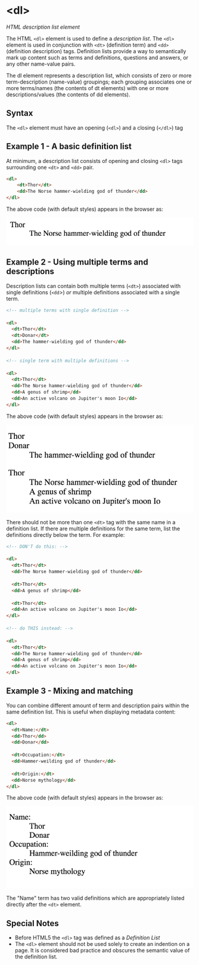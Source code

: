 # \<dl\>

*HTML description list element*

The HTML `<dl>` element is used to define a *description list*. The `<dl>` element is used in conjunction with `<dt>` (definition term) and `<dd>` (definition description) tags. Definition lists provide a way to semantically mark up content such as terms and definitions, questions and answers, or any other name-value pairs.
>
The dl element represents a description list, which consists of zero or more term-description (name-value) groupings; each grouping associates one or more terms/names (the contents of dt elements) with one or more descriptions/values (the contents of dd elements).


## Syntax

The `<dl>` element must have an opening (`<dl>`) and a closing (`</dl>`) tag

## Example 1 - A basic definition list

At minimum, a description list consists of opening and closing `<dl>` tags surrounding one `<dt>` and `<dd>` pair.

```html
<dl>
	<dt>Thor</dt>
	<dd>The Norse hammer-wielding god of thunder</dd>
</dl>
```
The above code (with default styles) appears in the browser as:

![A basic definition list](img/dl-ex1.png)


## Example 2 - Using multiple terms and descriptions

Description lists can contain both multiple terms (`<dt>`) associated with single definitions (`<dd`>) *or* multiple definitions associated with a single term.

```html
<!-- multiple terms with single definition -->

<dl>
  <dt>Thor</dt>
  <dt>Donar</dt>
  <dd>The hammer-wielding god of thunder</dd>
</dl>

<!-- single term with multiple definitions -->

<dl>
  <dt>Thor</dt>
  <dd>The Norse hammer-wielding god of thunder</dd>
  <dd>A genus of shrimp</dd>
  <dd>An active volcano on Jupiter's moon Io</dd>
</dl>

```

The above code (with default styles) appears in the browser as:

![A basic definition list](img/dl-ex2.png)

There should not be more than one `<dt>` tag with the same name in a definition list.  If there are multiple definitions for the same term, list the definitions directly below the term. For example:

```html
<!-- DON'T do this: -->

<dl>
  <dt>Thor</dt>
  <dd>The Norse hammer-wielding god of thunder</dd>
  
  <dt>Thor</dt>
  <dd>A genus of shrimp</dd>
  
  <dt>Thor</dt>
  <dd>An active volcano on Jupiter's moon Io</dd>
</dl>

<!-- do THIS instead: -->

<dl>
  <dt>Thor</dt>
  <dd>The Norse hammer-wielding god of thunder</dd>
  <dd>A genus of shrimp</dd>
  <dd>An active volcano on Jupiter's moon Io</dd>
</dl>
```

## Example 3 - Mixing and matching

You can combine different amount of term and description pairs within the same definition list. This is useful when displaying metadata content:

```html
<dl>
  <dt>Name:</dt>
  <dd>Thor</dd>
  <dd>Donar</dd>
  
  <dt>Occupation:</dt>
  <dd>Hammer-weilding god of thunder</dd>
  
  <dt>Origin:</dt>
  <dd>Norse mythology</dd>
</dl>
```
The above code (with default styles) appears in the browser as:

![A basic definition list](img/dl-ex3.png)


The "Name" term has two valid definitions which are appropriately listed directly after the `<dt>` element.

## Special Notes

 - Before HTML5 the `<dl>` tag was defined as a *Definition List*
 - The `<dl>` element should not be used solely to create an indention on a page. It is considered bad practice and obscures the semantic value of the definition list.


